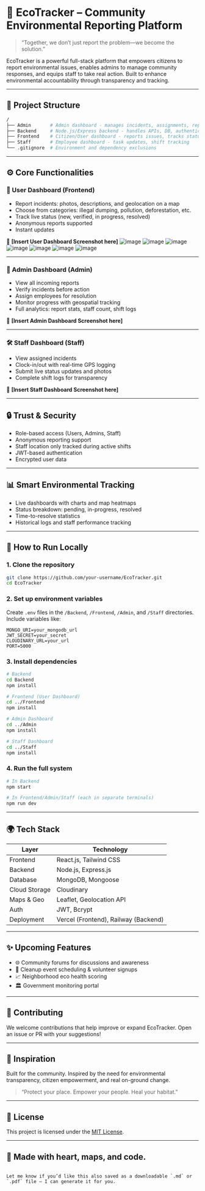 
# 🌱 EcoTracker – Community Environmental Reporting Platform

> “Together, we don’t just report the problem—we become the solution.”

EcoTracker is a powerful full-stack platform that empowers citizens to report environmental issues, enables admins to manage community responses, and equips staff to take real action. Built to enhance environmental accountability through transparency and tracking.

---

## 📁 Project Structure

```bash
/
├── Admin       # Admin dashboard - manages incidents, assignments, reports
├── Backend     # Node.js/Express backend - handles APIs, DB, authentication
├── Frontend    # Citizen/User dashboard - reports issues, tracks status
├── Staff       # Employee dashboard - task updates, shift tracking
└── .gitignore  # Environment and dependency exclusions
````

---

## ⚙️ Core Functionalities

### 👥 User Dashboard (Frontend)

* Report incidents: photos, descriptions, and geolocation on a map
* Choose from categories: illegal dumping, pollution, deforestation, etc.
* Track live status (new, verified, in progress, resolved)
* Anonymous reports supported
* Instant updates

📸 **\[Insert User Dashboard Screenshot here]**
![image](https://github.com/user-attachments/assets/424eca99-0e0d-4ec7-8adf-ab79b132d35a)
![image](https://github.com/user-attachments/assets/8f1a7108-1876-4b2f-aae0-971a5ddce268)
![image](https://github.com/user-attachments/assets/bbf7bda7-16cc-465a-aa68-986706639047)
![image](https://github.com/user-attachments/assets/ae766fcc-245a-4a5b-84b4-34f09980c93f)
![image](https://github.com/user-attachments/assets/8604e516-319a-44b3-a078-b1de06fe3247)
![image](https://github.com/user-attachments/assets/93b02b06-c636-4dbf-a9dd-20f6d90831fc)
![image](https://github.com/user-attachments/assets/694a92c5-c75a-4612-bc7f-5e00f2717563)




---

### 🧠 Admin Dashboard (Admin)

* View all incoming reports
* Verify incidents before action
* Assign employees for resolution
* Monitor progress with geospatial tracking
* Full analytics: report stats, staff count, shift logs

📸 **\[Insert Admin Dashboard Screenshot here]**

---

### 🛠️ Staff Dashboard (Staff)

* View assigned incidents
* Clock-in/out with real-time GPS logging
* Submit live status updates and photos
* Complete shift logs for transparency

📸 **\[Insert Staff Dashboard Screenshot here]**

---

## 🔒 Trust & Security

* Role-based access (Users, Admins, Staff)
* Anonymous reporting support
* Staff location only tracked during active shifts
* JWT-based authentication
* Encrypted user data

---

## 📊 Smart Environmental Tracking

* Live dashboards with charts and map heatmaps
* Status breakdown: pending, in-progress, resolved
* Time-to-resolve statistics
* Historical logs and staff performance tracking

---

## 🚀 How to Run Locally

### 1. Clone the repository

```bash
git clone https://github.com/your-username/EcoTracker.git
cd EcoTracker
```

### 2. Set up environment variables

Create `.env` files in the `/Backend`, `/Frontend`, `/Admin`, and `/Staff` directories. Include variables like:

```env
MONGO_URI=your_mongodb_url
JWT_SECRET=your_secret
CLOUDINARY_URL=your_url
PORT=5000
```

### 3. Install dependencies

```bash
# Backend
cd Backend
npm install

# Frontend (User Dashboard)
cd ../Frontend
npm install

# Admin Dashboard
cd ../Admin
npm install

# Staff Dashboard
cd ../Staff
npm install
```

### 4. Run the full system

```bash
# In Backend
npm start

# In Frontend/Admin/Staff (each in separate terminals)
npm run dev
```

---

## 🌍 Tech Stack

| Layer         | Technology                           |
| ------------- | ------------------------------------ |
| Frontend      | React.js, Tailwind CSS               |
| Backend       | Node.js, Express.js                  |
| Database      | MongoDB, Mongoose                    |
| Cloud Storage | Cloudinary                           |
| Maps & Geo    | Leaflet, Geolocation API             |
| Auth          | JWT, Bcrypt                          |
| Deployment    | Vercel (Frontend), Railway (Backend) |

---

## ✨ Upcoming Features

* 🌐 Community forums for discussions and awareness
* 📅 Cleanup event scheduling & volunteer signups
* 📈 Neighborhood eco health scoring
* 🏛 Government monitoring portal

---

## 🙌 Contributing

We welcome contributions that help improve or expand EcoTracker. Open an issue or PR with your suggestions!

---

## 🧠 Inspiration

Built for the community. Inspired by the need for environmental transparency, citizen empowerment, and real on-ground change.

> “Protect your place. Empower your people. Heal your habitat.”

---

## 📄 License

This project is licensed under the [MIT License](LICENSE).

---

## 💚 Made with heart, maps, and code.

```

Let me know if you’d like this also saved as a downloadable `.md` or `.pdf` file — I can generate it for you.
```
